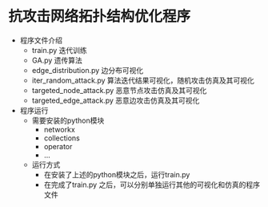 # 抗攻击网络拓扑结构优化程序
* 程序文件介绍
    * train.py 迭代训练
    * GA.py 遗传算法
    * edge_distribution.py 边分布可视化
    * iter_random_attack.py 算法迭代结果可视化，随机攻击仿真及其可视化
    * targeted_node_attack.py 恶意节点攻击仿真及其可视化
    * targeted_edge_attack.py 恶意边攻击仿真及其可视化
* 程序运行
    * 需要安装的python模块
        * networkx
        * collections
        * operator
        * ...
    * 运行方式
        * 在安装了上述的python模块之后，运行train.py
        * 在完成了train.py 之后，可以分别单独运行其他的可视化和仿真的程序文件